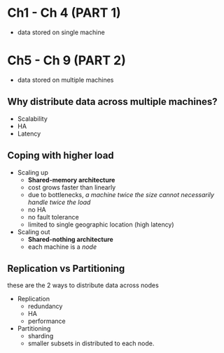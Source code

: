 
# Ch1 - Ch 4 (PART 1)

- data stored on single machine

# Ch5 - Ch 9 (PART 2)

- data stored on multiple machines

## Why distribute data across multiple machines?

- Scalability
- HA
- Latency

## Coping with higher load

- Scaling up
  - **Shared-memory architecture**
  - cost grows faster than linearly
  - due to bottlenecks, _a machine twice the size cannot necessarily handle twice the load_
  - no HA
  - no fault tolerance
  - limited to single geographic location (high latency)
- Scaling out
  - **Shared-nothing architecture**
  - each machine is a _node_

## Replication vs Partitioning

these are the 2 ways to distribute data across nodes

- Replication
  - redundancy
  - HA
  - performance
- Partitioning
  - sharding
  - smaller subsets in distributed to each node.
